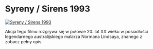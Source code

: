 Syreny / Sirens 1993 
=============
[![Syreny / Sirens 1993 ](http://vidos.pl/images/player.gif)](http://vidos.pl/syreny-sirens-1993)

 Akcja tego filmu rozgrywa się w połowie 20. lat XX wieku w posiadłości legendarnego australijskiego malarza Normana Lindsaya, znanego z zobacz pełny opis
